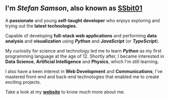 ## I'm  ***Stefan Samson***, also known as [SSbit01][website]

A **passionate** and young **self-taught developer** who enjoys exploring and trying out the **latest technologies**.

Capable of developing **full-stack web applications** and performing **data analysis** and **visualization** using ***Python*** and ***JavaScript*** (or ***TypeScript***).

My curiosity for science and technology led me to learn ***Python*** as my first programming language at the age of 12. Shortly after, I became interested in **Data Science**, **Artificial Intelligence** and **Physics**, which I'm still learning.

I also have a keen interest in **Web Development** and **Communications**; I've mastered front-end and back-end technologies that enabled me to create exciting projects.

Take a look at my [**website**][website] to know much more about me.

[website]: https://ssbit01.github.io/
